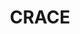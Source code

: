 ---
lastmod: '2025-04-06T06:05:20+00:00'
latitude: -35.218737
layout: suburb
longitude: 149.132505
postcode: '2911'
state: ACT
title: CRACE
url: /act/crace/
---